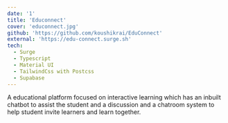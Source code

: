 ```yaml
---
date: '1'
title: 'Educonnect'
cover: 'educonnect.jpg'
github: 'https://github.com/koushikrai/EduConnect'
external: 'https://edu-connect.surge.sh'
tech:
  - Surge
  - Typescript
  - Material UI
  - TailwindCss with Postcss
  - Supabase
---
```


A educational platform focused on interactive learning which has an inbuilt chatbot to assist the student and a discussion and a chatroom system to help student invite learners and learn together.

